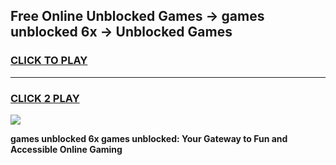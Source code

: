 
## Free Online Unblocked Games → games unblocked 6x → Unblocked Games
<h3>
<a href="https://premium.freeplayer.one?title=games_unblocked_6x&ref=21F">CLICK TO PLAY</a></h3>
<hr>

<h3>
<a href="https://premium.freeplayer.one?title=games_unblocked_6x&ref=21F">CLICK 2 PLAY</a>
  
</h3>

<a href="https://premium.freeplayer.one?title=games_unblocked_6x&ref=21F/"><img src="https://clearcache.store/games.png"></a>


**games unblocked 6x games unblocked: Your Gateway to Fun and Accessible Online Gaming**
